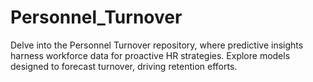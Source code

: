 # Personnel_Turnover
Delve into the Personnel Turnover repository, where predictive insights harness workforce data for proactive HR strategies. Explore models designed to forecast turnover, driving retention efforts.
